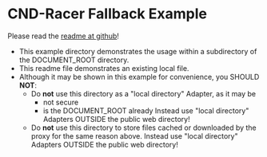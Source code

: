 # CND-Racer Fallback Example
Please read the [readme at github](https://github.com/frdlweb/frdlweb-cdn-module/blob/main/README.md)!

* This example directory demonstrates the usage within a subdirectory of the DOCUMENT_ROOT directory.
* This readme file demonstrates an existing local file.
* Although it may be shown in this example for convenience, you SHOULD **NOT**:
  * Do **not** use this directory as a "local directory" Adapter, as it may be
    - not secure
    - is the DOCUMENT_ROOT already
    Instead use "local directory" Adapters OUTSIDE the public web directory!
  * Do **not** use this directory to store files cached or downloaded by the proxy for the same reason above.
    Instead use "local directory" Adapters OUTSIDE the public web directory!
